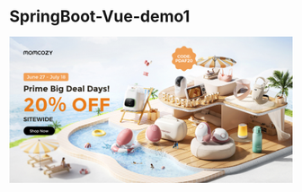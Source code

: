 # SpringBoot-Vue-demo1
![en1200-623](https://github.com/vandy111-mom/campaign/blob/main/%E8%81%94%E7%9B%9F%E6%B8%A0%E9%81%93-%E8%8B%B1%E8%AF%AD-1200_623.jpg)
